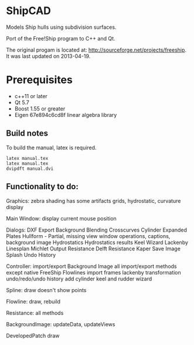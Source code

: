 # ShipCAD

Models Ship hulls using subdivision surfaces.

Port of the Free!Ship program to C++ and Qt.

The original progam is located at: http://sourceforge.net/projects/freeship. It was last updated on 2013-04-19.

# Prerequisites
* c++11 or later
* Qt 5.7
* Boost 1.55 or greater
* Eigen 67e894c6cd8f linear algebra library

## Build notes

To build the manual, latex is required.
```
latex manual.tex
latex manual.tex
dvipdft manual.dvi
```

## Functionality to do:

Graphics:
  zebra shading has some artifacts
  grids, hydrostatic, curvature display

Main Window:
  display current mouse position

Dialogs:
  DXF Export
  Background Blending
  Crosscurves
  Cylinder
  Expanded Plates
  Hullform - Partial, missing view window operations, captions, background image
  Hydrostatics
  Hydrostatics results
  Keel Wizard
  Lackenby
  Linesplan
  Michlet Output
  Resistance Delft
  Resistance Kaper
  Save Image
  Splash
  Undo History
  
Controller:
  import/export Background Image
  all import/export methods except native FreeShip
  Flowlines
  import frames
  lackenby transformation
  undo/redo/undo history
  add cylinder
  keel and rudder wizard

Spline:
  draw doesn't show points

Flowline:
  draw, rebuild

Resistance:
  all methods

BackgroundImage:
  updateData, updateViews

DevelopedPatch
  draw
